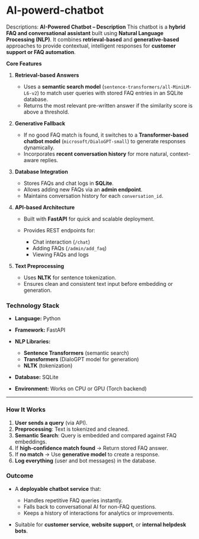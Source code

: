 # Al-powerd-chatbot
Descriptions:
 **AI-Powered Chatbot – Description**
This chatbot is a **hybrid FAQ and conversational assistant** built using **Natural Language Processing (NLP)**. It combines **retrieval-based** and **generative-based** approaches to provide contextual, intelligent responses for **customer support or FAQ automation**.

**Core Features**
1. **Retrieval-based Answers**

   * Uses a **semantic search model** (`sentence-transformers/all-MiniLM-L6-v2`) to match user queries with stored FAQ entries in an SQLite database.
   * Returns the most relevant pre-written answer if the similarity score is above a threshold.

2. **Generative Fallback**

   * If no good FAQ match is found, it switches to a **Transformer-based chatbot model** (`microsoft/DialoGPT-small`) to generate responses dynamically.
   * Incorporates **recent conversation history** for more natural, context-aware replies.

3. **Database Integration**

   * Stores FAQs and chat logs in **SQLite**.
   * Allows adding new FAQs via an **admin endpoint**.
   * Maintains conversation history for each `conversation_id`.

4. **API-based Architecture**

   * Built with **FastAPI** for quick and scalable deployment.
   * Provides REST endpoints for:

     * Chat interaction (`/chat`)
     * Adding FAQs (`/admin/add_faq`)
     * Viewing FAQs and logs

5. **Text Preprocessing**

   * Uses **NLTK** for sentence tokenization.
   * Ensures clean and consistent text input before embedding or generation.

### **Technology Stack**

* **Language:** Python
* **Framework:** FastAPI
* **NLP Libraries:**

  * **Sentence Transformers** (semantic search)
  * **Transformers** (DialoGPT model for generation)
  * **NLTK** (tokenization)
* **Database:** SQLite
* **Environment:** Works on CPU or GPU (Torch backend)

---

### **How It Works**

1. **User sends a query** (via API).
2. **Preprocessing**: Text is tokenized and cleaned.
3. **Semantic Search**: Query is embedded and compared against FAQ embeddings.
4. If **high-confidence match found** → Return stored FAQ answer.
5. If **no match** → Use **generative model** to create a response.
6. **Log everything** (user and bot messages) in the database.

### **Outcome**

* A **deployable chatbot service** that:

  * Handles repetitive FAQ queries instantly.
  * Falls back to conversational AI for non-FAQ questions.
  * Keeps a history of interactions for analytics or improvements.
* Suitable for **customer service**, **website support**, or **internal helpdesk bots**.
